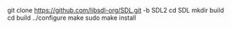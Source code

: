 git clone https://github.com/libsdl-org/SDL.git -b SDL2
cd SDL
mkdir build
cd build
../configure
make
sudo make install